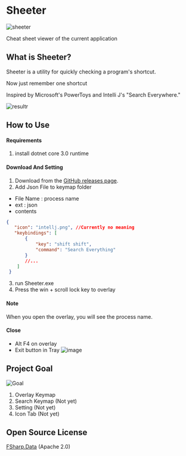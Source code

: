 # Sheeter
![sheeter](https://user-images.githubusercontent.com/10369528/98460692-f6fffc00-21e9-11eb-9588-10a30836eeaf.png)

Cheat sheet viewer of the current application

## What is Sheeter?
Sheeter is a utility for quickly checking a program's shortcut.

Now just remember one shortcut

Inspired by Microsoft's PowerToys and Intelli J's "Search Everywhere."

![resultr](https://user-images.githubusercontent.com/10369528/98461423-4f85c800-21ef-11eb-95b2-3bb64a797c85.gif)

## How to Use
#### Requirements
1. install dotnet core 3.0 runtime

#### Download And Setting
1. Download from the [GitHub releases page](https://github.com/Lee-WonJun/Sheeter/releases/tag/0.1.0).
2. Add Json File to keymap folder
 - File Name : process name
 - ext : json
 - contents
 ```json
 {
    "icon": "intellj.png", //Currently no meaning
    "keybindings": [
        {
            "key": "shift shift",
            "command": "Search Everything"
        }
        //...
     ]
  }
 ```
 
 3. run Sheeter.exe
 4. Press the win + scroll lock key to overlay
 
 #### Note 
 When you open the overlay, you will see the process name.
 
 
 #### Close
 - Alt F4 on overlay
 - Exit button in Tray
 ![image](https://user-images.githubusercontent.com/10369528/98461848-f3bd3e00-21f2-11eb-8e83-99797182aef7.png)


## Project Goal
![Goal](https://user-images.githubusercontent.com/10369528/98461548-4e08cf80-21f0-11eb-8cf7-e3b0f0585756.png)

1. Overlay Keymap
2. Search Keymap (Not yet)
3. Setting (Not yet)
4. Icon Tab (Not yet)


## Open Source License
[FSharp.Data](https://github.com/fsharp/FSharp.Data) (Apache 2.0)
